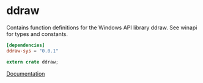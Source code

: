 # ddraw #
Contains function definitions for the Windows API library ddraw. See winapi for types and constants.

```toml
[dependencies]
ddraw-sys = "0.0.1"
```

```rust
extern crate ddraw;
```

[Documentation](https://retep998.github.io/doc/ddraw/)
